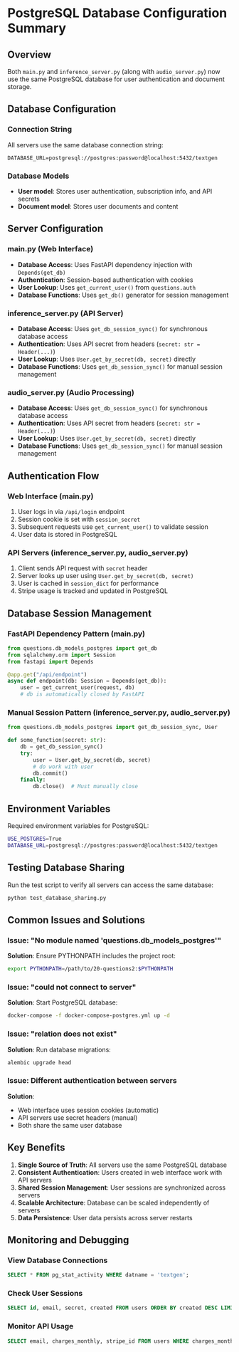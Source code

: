 # PostgreSQL Database Configuration Summary

## Overview
Both `main.py` and `inference_server.py` (along with `audio_server.py`) now use the same PostgreSQL database for user authentication and document storage.

## Database Configuration

### Connection String
All servers use the same database connection string:
```
DATABASE_URL=postgresql://postgres:password@localhost:5432/textgen
```

### Database Models
- **User model**: Stores user authentication, subscription info, and API secrets
- **Document model**: Stores user documents and content

## Server Configuration

### main.py (Web Interface)
- **Database Access**: Uses FastAPI dependency injection with `Depends(get_db)`
- **Authentication**: Session-based authentication with cookies
- **User Lookup**: Uses `get_current_user()` from `questions.auth`
- **Database Functions**: Uses `get_db()` generator for session management

### inference_server.py (API Server)
- **Database Access**: Uses `get_db_session_sync()` for synchronous database access
- **Authentication**: Uses API secret from headers (`secret: str = Header(...)`)
- **User Lookup**: Uses `User.get_by_secret(db, secret)` directly
- **Database Functions**: Uses `get_db_session_sync()` for manual session management

### audio_server.py (Audio Processing)
- **Database Access**: Uses `get_db_session_sync()` for synchronous database access
- **Authentication**: Uses API secret from headers (`secret: str = Header(...)`)
- **User Lookup**: Uses `User.get_by_secret(db, secret)` directly
- **Database Functions**: Uses `get_db_session_sync()` for manual session management

## Authentication Flow

### Web Interface (main.py)
1. User logs in via `/api/login` endpoint
2. Session cookie is set with `session_secret`
3. Subsequent requests use `get_current_user()` to validate session
4. User data is stored in PostgreSQL

### API Servers (inference_server.py, audio_server.py)
1. Client sends API request with `secret` header
2. Server looks up user using `User.get_by_secret(db, secret)`
3. User is cached in `session_dict` for performance
4. Stripe usage is tracked and updated in PostgreSQL

## Database Session Management

### FastAPI Dependency Pattern (main.py)
```python
from questions.db_models_postgres import get_db
from sqlalchemy.orm import Session
from fastapi import Depends

@app.get("/api/endpoint")
async def endpoint(db: Session = Depends(get_db)):
    user = get_current_user(request, db)
    # db is automatically closed by FastAPI
```

### Manual Session Pattern (inference_server.py, audio_server.py)
```python
from questions.db_models_postgres import get_db_session_sync, User

def some_function(secret: str):
    db = get_db_session_sync()
    try:
        user = User.get_by_secret(db, secret)
        # do work with user
        db.commit()
    finally:
        db.close()  # Must manually close
```

## Environment Variables

Required environment variables for PostgreSQL:
```bash
USE_POSTGRES=True
DATABASE_URL=postgresql://postgres:password@localhost:5432/textgen
```

## Testing Database Sharing

Run the test script to verify all servers can access the same database:
```bash
python test_database_sharing.py
```

## Common Issues and Solutions

### Issue: "No module named 'questions.db_models_postgres'"
**Solution**: Ensure PYTHONPATH includes the project root:
```bash
export PYTHONPATH=/path/to/20-questions2:$PYTHONPATH
```

### Issue: "could not connect to server"
**Solution**: Start PostgreSQL database:
```bash
docker-compose -f docker-compose-postgres.yml up -d
```

### Issue: "relation does not exist"
**Solution**: Run database migrations:
```bash
alembic upgrade head
```

### Issue: Different authentication between servers
**Solution**: 
- Web interface uses session cookies (automatic)
- API servers use secret headers (manual)
- Both share the same user database

## Key Benefits

1. **Single Source of Truth**: All servers use the same PostgreSQL database
2. **Consistent Authentication**: Users created in web interface work with API servers
3. **Shared Session Management**: User sessions are synchronized across servers
4. **Scalable Architecture**: Database can be scaled independently of servers
5. **Data Persistence**: User data persists across server restarts

## Monitoring and Debugging

### View Database Connections
```sql
SELECT * FROM pg_stat_activity WHERE datname = 'textgen';
```

### Check User Sessions
```sql
SELECT id, email, secret, created FROM users ORDER BY created DESC LIMIT 10;
```

### Monitor API Usage
```sql
SELECT email, charges_monthly, stripe_id FROM users WHERE charges_monthly > 0;
```
